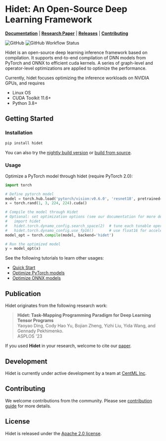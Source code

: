 # Hidet: An Open-Source Deep Learning Framework
[**Documentation**](http://docs.hidet.org/)  |
[**Research Paper**](https://dl.acm.org/doi/10.1145/3575693.3575702)  |
[**Releases**](https://github.com/hidet-org/hidet/releases) |
[**Contributing**](https://docs.hidet.org/stable/developer-guides/contributing.html)

![GitHub](https://img.shields.io/github/license/hidet-org/hidet)
![GitHub Workflow Status](https://img.shields.io/github/actions/workflow/status/hidet-org/hidet/tests.yaml)


Hidet is an open-source deep learning inference framework based on compilation. 
It supports end-to-end compilation of DNN models from PyTorch and ONNX to efficient cuda kernels.
A series of graph-level and operator-level optimizations are applied to optimize the performance.

Currently, hidet focuses optimizing the inference workloads on NVIDIA GPUs, and requires
- Linux OS
- CUDA Toolkit 11.6+
- Python 3.8+

## Getting Started

### Installation
```bash
pip install hidet
```
You can also try the [nightly build version](https://docs.hidet.org/stable/getting-started/install.html) or [build from source](https://docs.hidet.org/stable/getting-started/build-from-source.html#).

### Usage

Optimize a PyTorch model through hidet (require PyTorch 2.0):
```python
import torch

# Define pytorch model
model = torch.hub.load('pytorch/vision:v0.6.0', 'resnet18', pretrained=True).cuda().eval()
x = torch.rand(1, 3, 224, 224).cuda()

# Compile the model through Hidet
# Optional: set optimization options (see our documentation for more details)
#   import hidet 
#   hidet.torch.dynamo_config.search_space(2)  # tune each tunable operator
#   hidet.torch.dynamo_config.use_fp16()       # use float16 for acceleration
model_opt = torch.compile(model, backend='hidet')  

# Run the optimized model
y = model_opt(x)
```
See the following tutorials to learn other usages:
- [Quick Start](http://docs.hidet.org/stable/gallery/getting-started/quick-start.html)
- [Optimize PyTorch models](http://docs.hidet.org/stable/gallery/tutorials/optimize-pytorch-model.html)
- [Optimize ONNX models](http://docs.hidet.org/stable/gallery/tutorials/run-onnx-model.html)

## Publication
Hidet originates from the following research work:

>  **Hidet: Task-Mapping Programming Paradigm for Deep Learning Tensor Programs**  
>  Yaoyao Ding, Cody Hao Yu, Bojian Zheng, Yizhi Liu, Yida Wang, and Gennady Pekhimenko.  
>  ASPLOS '23

If you used **Hidet** in your research, welcome to cite our
[paper](https://dl.acm.org/doi/10.1145/3575693.3575702).

## Development 
Hidet is currently under active development by a team at [CentML Inc](https://centml.ai/). 

## Contributing
We welcome contributions from the community. Please see 
[contribution guide](https://docs.hidet.org/stable/developer-guides/contributing.html)
for more details.

## License
Hidet is released under the [Apache 2.0 license](LICENSE).
